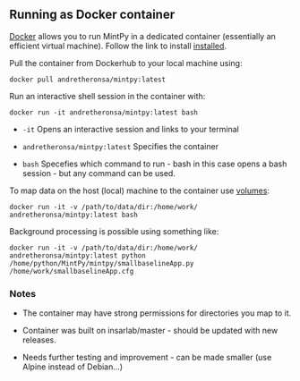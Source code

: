 ## Running as Docker container

[Docker](https://docs.docker.com/get-started/) allows you to run MintPy in a dedicated container (essentially an efficient virtual machine). Follow the link to install [installed](https://docs.docker.com/install/).

Pull the container from Dockerhub to your local machine using: 

```
docker pull andretheronsa/mintpy:latest
```

Run an interactive shell session in the container with: 

```
docker run -it andretheronsa/mintpy:latest bash
```

+ `-it` Opens an interactive session and links to your terminal

+ `andretheronsa/mintpy:latest` Specifies the container

+ `bash` Specefies which command to run - bash in this case opens a bash session - but any command can be used.

To map data on the host (local) machine to the container use [volumes](https://docs.docker.com/storage/volumes/):

```
docker run -it -v /path/to/data/dir:/home/work/ andretheronsa/mintpy:latest bash
```

Background processing is possible using something like:  

```
docker run -it -v /path/to/data/dir:/home/work/ andretheronsa/mintpy:latest python /home/python/MintPy/mintpy/smallbaselineApp.py /home/work/smallbaselineApp.cfg
```

### Notes ###

+ The container may have strong permissions for directories you map to it. 

+ Container was built on insarlab/master - should be updated with new releases.

+ Needs further testing and improvement - can be made smaller (use Alpine instead of Debian...)
